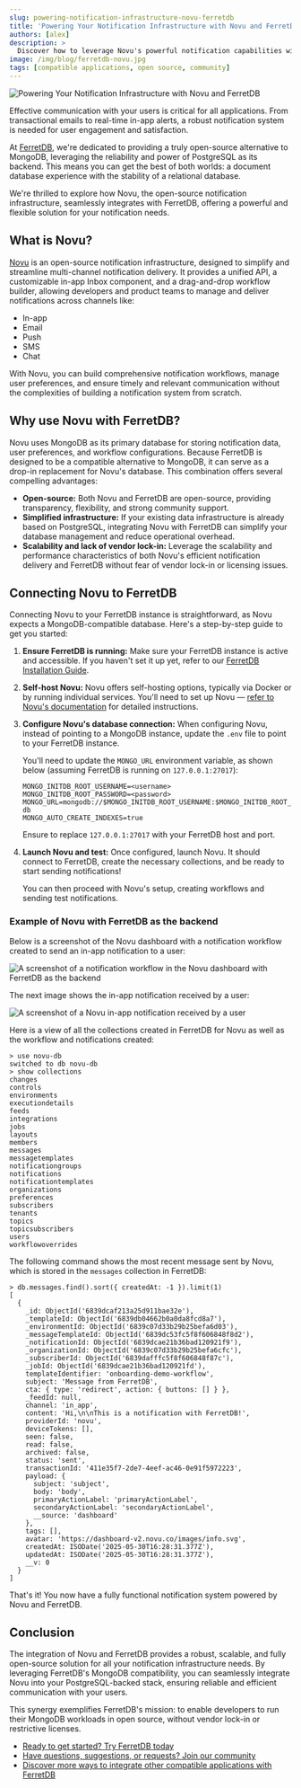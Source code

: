 ```yaml
---
slug: powering-notification-infrastructure-novu-ferretdb
title: 'Powering Your Notification Infrastructure with Novu and FerretDB'
authors: [alex]
description: >
  Discover how to leverage Novu's powerful notification capabilities with FerretDB as your robust, PostgreSQL-backed database.
image: /img/blog/ferretdb-novu.jpg
tags: [compatible applications, open source, community]
---
```


![Powering Your Notification Infrastructure with Novu and FerretDB](/img/blog/ferretdb-novu.jpg)

Effective communication with your users is critical for all applications.
From transactional emails to real-time in-app alerts, a robust notification system is needed for user engagement and satisfaction.

<!--truncate-->

At [FerretDB](https://www.ferretdb.com/), we're dedicated to providing a truly open-source alternative to MongoDB, leveraging the reliability and power of PostgreSQL as its backend.
This means you can get the best of both worlds: a document database experience with the stability of a relational database.

We're thrilled to explore how Novu, the open-source notification infrastructure, seamlessly integrates with FerretDB, offering a powerful and flexible solution for your notification needs.

## What is Novu?

[Novu](https://novu.co/) is an open-source notification infrastructure, designed to simplify and streamline multi-channel notification delivery.
It provides a unified API, a customizable in-app Inbox component, and a drag-and-drop workflow builder, allowing developers and product teams to manage and deliver notifications across channels like:

- In-app
- Email
- Push
- SMS
- Chat

With Novu, you can build comprehensive notification workflows, manage user preferences, and ensure timely and relevant communication without the complexities of building a notification system from scratch.

## Why use Novu with FerretDB?

Novu uses MongoDB as its primary database for storing notification data, user preferences, and workflow configurations.
Because FerretDB is designed to be a compatible alternative to MongoDB, it can serve as a drop-in replacement for Novu's database.
This combination offers several compelling advantages:

- **Open-source:** Both Novu and FerretDB are open-source, providing transparency, flexibility, and strong community support.
- **Simplified infrastructure:** If your existing data infrastructure is already based on PostgreSQL, integrating Novu with FerretDB can simplify your database management and reduce operational overhead.
- **Scalability and lack of vendor lock-in:** Leverage the scalability and performance characteristics of both Novu's efficient notification delivery and FerretDB without fear of vendor lock-in or licensing issues.

## Connecting Novu to FerretDB

Connecting Novu to your FerretDB instance is straightforward, as Novu expects a MongoDB-compatible database.
Here's a step-by-step guide to get you started:

1. **Ensure FerretDB is running:** Make sure your FerretDB instance is active and accessible.
    If you haven't set it up yet, refer to our [FerretDB Installation Guide](https://docs.ferretdb.io/installation/ferretdb/).
2. **Self-host Novu:** Novu offers self-hosting options, typically via Docker or by running individual services.
    You'll need to set up Novu — [refer to Novu's documentation](https://docs.novu.co/community/self-hosting-novu/overview) for detailed instructions.
3. **Configure Novu's database connection:** When configuring Novu, instead of pointing to a MongoDB instance, update the `.env` file to point to your FerretDB instance.

    You'll need to update the `MONGO_URL` environment variable, as shown below (assuming FerretDB is running on `127.0.0.1:27017`):

    ```text
    MONGO_INITDB_ROOT_USERNAME=<username>
    MONGO_INITDB_ROOT_PASSWORD=<password>
    MONGO_URL=mongodb://$MONGO_INITDB_ROOT_USERNAME:$MONGO_INITDB_ROOT_PASSWORD@localhost:27017/novu-db
    MONGO_AUTO_CREATE_INDEXES=true
    ```

    Ensure to replace `127.0.0.1:27017` with your FerretDB host and port.

4.  **Launch Novu and test:** Once configured, launch Novu.
    It should connect to FerretDB, create the necessary collections, and be ready to start sending notifications!

    You can then proceed with Novu's setup, creating workflows and sending test notifications.

### Example of Novu with FerretDB as the backend

Below is a screenshot of the Novu dashboard with a notification workflow created to send an in-app notification to a user:

![A screenshot of a notification workflow in the Novu dashboard with FerretDB as the backend](/img/blog/novu-workflow-dashboard.png)

The next image shows the in-app notification received by a user:

![A screenshot of a Novu in-app notification received by a user](/img/blog/novu-notification.png)

Here is a view of all the collections created in FerretDB for Novu as well as the workflow and notifications created:

```text
> use novu-db
switched to db novu-db
> show collections
changes
controls
environments
executiondetails
feeds
integrations
jobs
layouts
members
messages
messagetemplates
notificationgroups
notifications
notificationtemplates
organizations
preferences
subscribers
tenants
topics
topicsubscribers
users
workflowoverrides
```

The following command shows the most recent message sent by Novu, which is stored in the `messages` collection in FerretDB:

```text
> db.messages.find().sort({ createdAt: -1 }).limit(1)
[
  {
    _id: ObjectId('6839dcaf213a25d911bae32e'),
    _templateId: ObjectId('6839db04662b0a0da8fcd8a7'),
    _environmentId: ObjectId('6839c07d33b29b25befa6d03'),
    _messageTemplateId: ObjectId('6839dc53fc5f8f606848f8d2'),
    _notificationId: ObjectId('6839dcae21b36bad120921f9'),
    _organizationId: ObjectId('6839c07d33b29b25befa6cfc'),
    _subscriberId: ObjectId('6839dafffc5f8f606848f87c'),
    _jobId: ObjectId('6839dcae21b36bad120921fd'),
    templateIdentifier: 'onboarding-demo-workflow',
    subject: 'Message from FerretDB',
    cta: { type: 'redirect', action: { buttons: [] } },
    _feedId: null,
    channel: 'in_app',
    content: 'Hi,\n\nThis is a notification with FerretDB!',
    providerId: 'novu',
    deviceTokens: [],
    seen: false,
    read: false,
    archived: false,
    status: 'sent',
    transactionId: '411e35f7-2de7-4eef-ac46-0e91f5972223',
    payload: {
      subject: 'subject',
      body: 'body',
      primaryActionLabel: 'primaryActionLabel',
      secondaryActionLabel: 'secondaryActionLabel',
      __source: 'dashboard'
    },
    tags: [],
    avatar: 'https://dashboard-v2.novu.co/images/info.svg',
    createdAt: ISODate('2025-05-30T16:28:31.377Z'),
    updatedAt: ISODate('2025-05-30T16:28:31.377Z'),
    __v: 0
  }
]
```

That's it! You now have a fully functional notification system powered by Novu and FerretDB.

## Conclusion

The integration of Novu and FerretDB provides a robust, scalable, and fully open-source solution for all your notification infrastructure needs.
By leveraging FerretDB's MongoDB compatibility, you can seamlessly integrate Novu into your PostgreSQL-backed stack, ensuring reliable and efficient communication with your users.

This synergy exemplifies FerretDB's mission: to enable developers to run their MongoDB workloads in open source, without vendor lock-in or restrictive licenses.

- [Ready to get started? Try FerretDB today](https://github.com/FerretDB/FerretDB)
- [Have questions, suggestions, or requests? Join our community](https://docs.ferretdb.io/#community)
- [Discover more ways to integrate other compatible applications with FerretDB](https://docs.ferretdb.io/compatible-applications)
